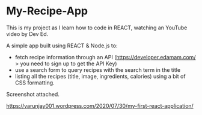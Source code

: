 # My-Recipe-App
This is my project as I learn how to code in REACT, watching an YouTube video by Dev Ed.


A simple app built using REACT & Node.js to:
- fetch recipe information through an API (https://developer.edamam.com/ >  you need to sign up to get the API Key)
- use a search form to query recipes with the search term in the title
- listing all the recipes (title, image, ingredients, calories) using a bit of CSS formatting.

Screenshot attached.


https://varunjay001.wordpress.com/2020/07/30/my-first-react-application/


